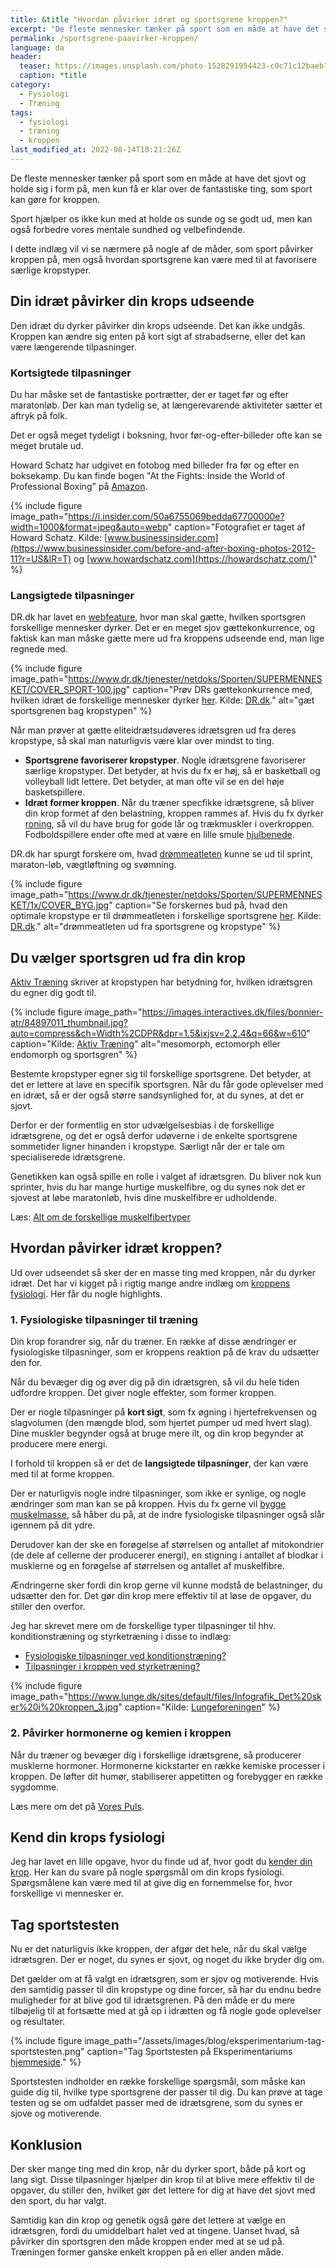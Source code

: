 ```yaml
---
title: &title "Hvordan påvirker idræt og sportsgrene kroppen?"
excerpt: "De fleste mennesker tænker på sport som en måde at have det sjovt og holde sig i form på, men kun få er klar over de fantastiske ting, som sport kan gøre for kroppen."
permalink: /sportsgrene-paavirker-kroppen/
language: da
header:
  teaser: https://images.unsplash.com/photo-1528291954423-c0c71c12baeb?ixlib=rb-1.2.1&ixid=MnwxMjA3fDB8MHxzZWFyY2h8NzF8fHNwb3J0fGVufDB8MHwwfHw%3D&auto=format&fit=crop&h=300&w=400&q=10
  caption: *title
category:
  - Fysiologi
  - Træning
tags:
  - fysiologi
  - træning
  - kroppen
last_modified_at: 2022-08-14T10:21:26Z
---
```


De fleste mennesker tænker på sport som en måde at have det sjovt og holde sig i form på, men kun få er klar over de fantastiske ting, som sport kan gøre for kroppen.

Sport hjælper os ikke kun med at holde os sunde og se godt ud, men kan også forbedre vores mentale sundhed og velbefindende.

I dette indlæg vil vi se nærmere på nogle af de måder, som sport påvirker kroppen på, men også hvordan sportsgrene kan være med til at favorisere særlige kropstyper.

## Din idræt påvirker din krops udseende

Den idræt du dyrker påvirker din krops udseende. Det kan ikke undgås. Kroppen kan ændre sig enten på kort sigt af strabadserne, eller det kan være længerende tilpasninger.

### Kortsigtede tilpasninger

Du har måske set de fantastiske portrætter, der er taget før og efter maratonløb. Der kan man tydelig se, at længerevarende aktiviteter sætter et aftryk på folk.

Det er også meget tydeligt i boksning, hvor før-og-efter-billeder ofte kan se meget brutale ud.

Howard Schatz har udgivet en fotobog med billeder fra før og efter en boksekamp. Du kan finde bogen "At the Fights: Inside the World of Professional Boxing" på [Amazon](https://www.amazon.com/At-Fights-Inside-Professional-Boxing/dp/1618930052).

{% include figure image_path="https://i.insider.com/50a6755069bedda67700000e?width=1000&format=jpeg&auto=webp" caption="Fotografiet er taget af Howard Schatz. Kilde: [www.businessinsider.com](https://www.businessinsider.com/before-and-after-boxing-photos-2012-11?r=US&IR=T) og [www.howardschatz.com](https://howardschatz.com/)" %}

### Langsigtede tilpasninger

DR.dk har lavet en [webfeature](https://www.dr.dk/sporten/webfeature/gaetsportsgren), hvor man skal gætte, hvilken sportsgren forskellige mennesker dyrker. Det er en meget sjov gættekonkurrence, og faktisk kan man måske gætte mere ud fra kroppens udseende end, man lige regnede med.

{% include figure image_path="https://www.dr.dk/tjenester/netdoks/Sporten/SUPERMENNESKET/COVER_SPORT-100.jpg" caption="Prøv DRs gættekonkurrence med, hvilken idræt de forskellige mennesker dyrker [her](https://www.dr.dk/sporten/webfeature/gaetsportsgren). Kilde: [DR.dk](https://www.dr.dk/sporten/webfeature/gaetsportsgren)." alt="gæt sportsgrenen bag kropstypen" %}

Når man prøver at gætte eliteidrætsudøveres idrætsgren ud fra deres kropstype, så skal man naturligvis være klar over mindst to ting.

- **Sportsgrene favoriserer kropstyper**. Nogle idrætsgrene favoriserer særlige kropstyper. Det betyder, at hvis du fx er høj, så er basketball og volleyball lidt lettere. Det betyder, at man ofte vil se en del høje basketspillere.
- **Idræt former kroppen**. Når du træner specfikke idrætsgrene, så bliver din krop formet af den belastning, kroppen rammes af. Hvis du fx dyrker [roning](/kondital-roning/), så vil du have brug for gode lår og trækmuskler i overkroppen. Fodboldspillere ender ofte med at være en lille smule [hjulbenede](https://www.legestue.net/bliver-man-hjulbenet-af-fodbold/).

DR.dk har spurgt forskere om, hvad [drømmeatleten](https://www.dr.dk/sporten/webfeature/forskernes-droemmeatleter) kunne se ud til sprint, maraton-løb, vægtløftning og svømning.

{% include figure image_path="https://www.dr.dk/tjenester/netdoks/Sporten/SUPERMENNESKET/1x/COVER_BYG.jpg" caption="Se forskernes bud på, hvad den optimale kropstype er til drømmeatleten i forskellige sportsgrene [her](https://www.dr.dk/sporten/webfeature/forskernes-droemmeatleter). Kilde: [DR.dk](https://www.dr.dk/sporten/webfeature/forskernes-droemmeatleter)." alt="drømmeatleten ud fra sportsgrene og kropstype" %}

## Du vælger sportsgren ud fra din krop

[Aktiv Træning](https://aktivtraening.dk/traening/se-den-perfekte-sport-til-din-kropstype) skriver at kropstypen har betydning for, hvilken idrætsgren du egner dig godt til.

{% include figure image_path="https://images.interactives.dk/files/bonnier-atr/84897011_thumbnail.jpg?auto=compress&ch=Width%2CDPR&dpr=1.5&ixjsv=2.2.4&q=66&w=610" caption="Kilde: [Aktiv Træning](https://aktivtraening.dk/traening/se-den-perfekte-sport-til-din-kropstype)" alt="mesomorph, ectomorph eller endomorph og sportsgren" %}

Bestemte kropstyper egner sig til forskellige sportsgrene. Det betyder, at det er lettere at lave en specifik sportsgren. Når du får gode oplevelser med en idræt, så er der også større sandsynlighed for, at du synes, at det er sjovt.

Derfor er der formentlig en stor udvælgelsesbias i de forskellige idrætsgrene, og det er også derfor udøverne i de enkelte sportsgrene sommetider ligner hinanden i kropstype. Særligt når der er tale om specialiserede idrætsgrene.

Genetikken kan også spille en rolle i valget af idrætsgren. Du bliver nok kun sprinter, hvis du har mange hurtige muskelfibre, og du synes nok det er sjovest at løbe maratonløb, hvis dine muskelfibre er udholdende.

Læs: [Alt om de forskellige muskelfibertyper](/muskelfibertyper/)

## Hvordan påvirker idræt kroppen?

Ud over udseendet så sker der en masse ting med kroppen, når du dyrker idræt. Det har vi kigget på i rigtig mange andre indlæg om [kroppens fysiologi](/fysiologi/). Her får du nogle highlights.

### 1. Fysiologiske tilpasninger til træning

Din krop forandrer sig, når du træner. En række af disse ændringer er fysiologiske tilpasninger, som er kroppens reaktion på de krav du udsætter den for.

Når du bevæger dig og øver dig på din idrætsgren, så vil du hele tiden udfordre kroppen. Det giver nogle effekter, som former kroppen.

Der er nogle tilpasninger på **kort sigt**, som fx øgning i hjertefrekvensen og slagvolumen (den mængde blod, som hjertet pumper ud med hvert slag). Dine muskler begynder også at bruge mere ilt, og din krop begynder at producere mere energi.

I forhold til kroppen så er det de **langsigtede tilpasninger**, der kan være med til at forme kroppen.

Der er naturligvis nogle indre tilpasninger, som ikke er synlige, og nogle ændringer som man kan se på kroppen. Hvis du fx gerne vil [bygge muskelmasse](/hypertrofi-metoder/), så håber du på, at de indre fysiologiske tilpasninger også slår igennem på dit ydre.

Derudover kan der ske en forøgelse af størrelsen og antallet af mitokondrier (de dele af cellerne der producerer energi), en stigning i antallet af blodkar i musklerne og en forøgelse af størrelsen og antallet af muskelfibre.

Ændringerne sker fordi din krop gerne vil kunne modstå de belastninger, du udsætter den for. Det gør din krop mere effektiv til at løse de opgaver, du stiller den overfor.

Jeg har skrevet mere om de forskellige typer tilpasninger til hhv. konditionstræning og styrketræning i disse to indlæg:

- [Fysiologiske tilpasninger ved konditionstræning?](/tilpasning-konditionstraening/)
- [Tilpasninger i kroppen ved styrketræning?](/fysiologiske-tilpasninger/)

{% include figure image_path="https://www.lunge.dk/sites/default/files/Infografik_Det%20sker%20i%20kroppen_3.jpg" caption="Kilde: [Lungeforeningen](https://www.lunge.dk/traening/viden-det-sker-i-kroppen-naar-du-traener)" %}

### 2. Påvirker hormonerne og kemien i kroppen

Når du træner og bevæger dig i forskellige idrætsgrene, så producerer musklerne hormoner. Hormonerne kickstarter en række kemiske processer i kroppen. De løfter dit humør, stabiliserer appetitten og forebygger en række sygdomme.

Læs mere om det på [Vores Puls](https://vorespuls.dk/kost-sundhed/artikler/motion-styrker-kroppens-kemi).

## Kend din krops fysiologi

Jeg har lavet en lille opgave, hvor du finde ud af, hvor godt du [kender din krop](/kend-din-krop/). Her kan du svare på nogle spørgsmål om din krops fysiologi. Spørgsmålene kan være med til at give dig en fornemmelse for, hvor forskellige vi mennesker er.

## Tag sportstesten

Nu er det naturligvis ikke kroppen, der afgør det hele, når du skal vælge idrætsgren. Der er noget, du synes er sjovt, og noget du ikke bryder dig om.

Det gælder om at få valgt en idrætsgren, som er sjov og motiverende. Hvis den samtidig passer til din kropstype og dine forcer, så har du endnu bedre muligheder for at blive god til idrætsgrenen. På den måde er du mere tilbøjelig til at fortsætte med at gå op i idrætten og få nogle gode oplevelser og resultater.

{% include figure image_path="/assets/images/blog/eksperimentarium-tag-sportstesten.png" caption="Tag Sportstesten på Eksperimentariums [hjemmeside](https://experimentarium.leadfamly.com/sportstesten)." %}

Sportstesten indholder en række forskellige spørgsmål, som måske kan guide dig til, hvilke type sportsgrene der passer til dig. Du kan prøve at tage testen og se om udfaldet passer med de idrætsgrene, som du synes er sjove og motiverende.

## Konklusion

Der sker mange ting med din krop, når du dyrker sport, både på kort og lang sigt. Disse tilpasninger hjælper din krop til at blive mere effektiv til de opgaver, du stiller den, hvilket gør det lettere for dig at have det sjovt med den sport, du har valgt.

Samtidig kan din krop og genetik også gøre det lettere at vælge en idrætsgren, fordi du umiddelbart halet ved at tingene. Uanset hvad, så påvirker din sportsgren den måde kroppen ender med at se ud på. Træningen former ganske enkelt kroppen på en eller anden måde.
